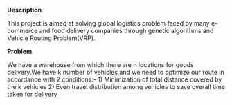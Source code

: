  **Description**

This project is aimed at solving global logistics problem faced by many e-commerce and food delivery companies through genetic algorithms and Vehicle Routing Problem(VRP).


**Problem**

We have a warehouse from which there are n locations for goods delivery.We have k number of vehicles and we need to optimize our route in accordance with 2 conditions:-
    1) Minimization of total distance covered by the k vehicles
    2) Even travel distribution among vehicles to save overall time taken for delivery
   
